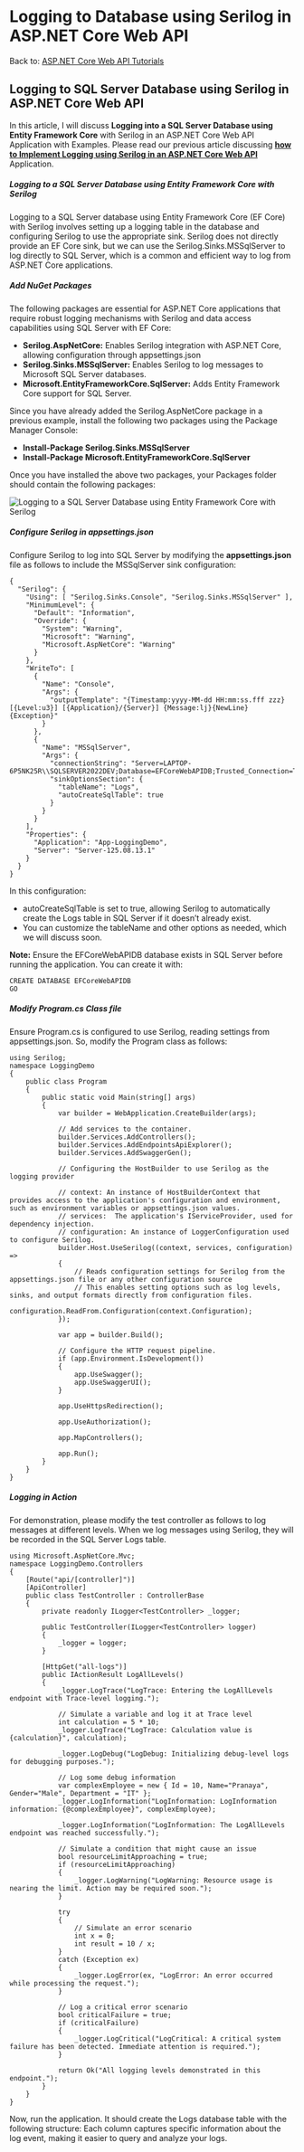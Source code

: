 # Logging to Database using Serilog in ASP.NET Core Web API

Back to: [ASP.NET Core Web API Tutorials](https://dotnettutorials.net/course/asp-net-core-web-api-tutorials/)

## **Logging to SQL Server Database using Serilog in ASP.NET Core Web API**

In this article, I will discuss **Logging into a SQL Server Database using Entity Framework Core** with Serilog in an ASP.NET Core Web API Application with Examples. Please read our previous article discussing [**how to Implement Logging using Serilog in an ASP.NET Core Web API**](https://dotnettutorials.net/lesson/logging-using-serilog-in-asp-net-core-web-api/) Application.

##### **Logging to a SQL Server Database using Entity Framework Core with Serilog**

Logging to a SQL Server database using Entity Framework Core (EF Core) with Serilog involves setting up a logging table in the database and configuring Serilog to use the appropriate sink. Serilog does not directly provide an EF Core sink, but we can use the Serilog.Sinks.MSSqlServer to log directly to SQL Server, which is a common and efficient way to log from ASP.NET Core applications.

##### **Add NuGet Packages**

The following packages are essential for ASP.NET Core applications that require robust logging mechanisms with Serilog and data access capabilities using SQL Server with EF Core:

- **Serilog.AspNetCore:** Enables Serilog integration with ASP.NET Core, allowing configuration through appsettings.json
- **Serilog.Sinks.MSSqlServer:** Enables Serilog to log messages to Microsoft SQL Server databases.
- **Microsoft.EntityFrameworkCore.SqlServer:** Adds Entity Framework Core support for SQL Server.

Since you have already added the Serilog.AspNetCore package in a previous example, install the following two packages using the Package Manager Console:

- **Install-Package Serilog.Sinks.MSSqlServer**
- **Install-Package Microsoft.EntityFrameworkCore.SqlServer**

Once you have installed the above two packages, your Packages folder should contain the following packages:

![Logging to a SQL Server Database using Entity Framework Core with Serilog](https://dotnettutorials.net/wp-content/uploads/2024/11/word-image-52306-1.png?ezimgfmt=ng%3Awebp%2Fngcb8%2Frs%3Adevice%2Frscb8-1 "Logging to a SQL Server Database using Entity Framework Core with Serilog")

##### **Configure Serilog in appsettings.json**

Configure Serilog to log into SQL Server by modifying the **appsettings.json** file as follows to include the MSSqlServer sink configuration:

```
{
  "Serilog": {
    "Using": [ "Serilog.Sinks.Console", "Serilog.Sinks.MSSqlServer" ],
    "MinimumLevel": {
      "Default": "Information",
      "Override": {
        "System": "Warning",
        "Microsoft": "Warning",
        "Microsoft.AspNetCore": "Warning"
      }
    },
    "WriteTo": [
      {
        "Name": "Console",
        "Args": {
          "outputTemplate": "{Timestamp:yyyy-MM-dd HH:mm:ss.fff zzz} [{Level:u3}] [{Application}/{Server}] {Message:lj}{NewLine}{Exception}"
        }
      },
      {
        "Name": "MSSqlServer",
        "Args": {
          "connectionString": "Server=LAPTOP-6P5NK25R\\SQLSERVER2022DEV;Database=EFCoreWebAPIDB;Trusted_Connection=True;TrustServerCertificate=True;MultipleActiveResultSets=true;",
          "sinkOptionsSection": {
            "tableName": "Logs",
            "autoCreateSqlTable": true
          }
        }
      }
    ],
    "Properties": {
      "Application": "App-LoggingDemo",
      "Server": "Server-125.08.13.1"
    }
  }
}
```

In this configuration:

- autoCreateSqlTable is set to true, allowing Serilog to automatically create the Logs table in SQL Server if it doesn’t already exist.
- You can customize the tableName and other options as needed, which we will discuss soon.

**Note:** Ensure the EFCoreWebAPIDB database exists in SQL Server before running the application. You can create it with:

```
CREATE DATABASE EFCoreWebAPIDB
GO
```

##### **Modify Program.cs Class file**

Ensure Program.cs is configured to use Serilog, reading settings from appsettings.json. So, modify the Program class as follows:

```
using Serilog;
namespace LoggingDemo
{
    public class Program
    {
        public static void Main(string[] args)
        {
            var builder = WebApplication.CreateBuilder(args);

            // Add services to the container.
            builder.Services.AddControllers();
            builder.Services.AddEndpointsApiExplorer();
            builder.Services.AddSwaggerGen();

            // Configuring the HostBuilder to use Serilog as the logging provider

            // context: An instance of HostBuilderContext that provides access to the application's configuration and environment, such as environment variables or appsettings.json values.
            // services:  The application's IServiceProvider, used for dependency injection.
            // configuration: An instance of LoggerConfiguration used to configure Serilog.
            builder.Host.UseSerilog((context, services, configuration) =>
            {
                // Reads configuration settings for Serilog from the appsettings.json file or any other configuration source
                // This enables setting options such as log levels, sinks, and output formats directly from configuration files.
                configuration.ReadFrom.Configuration(context.Configuration);
            });

            var app = builder.Build();

            // Configure the HTTP request pipeline.
            if (app.Environment.IsDevelopment())
            {
                app.UseSwagger();
                app.UseSwaggerUI();
            }

            app.UseHttpsRedirection();

            app.UseAuthorization();

            app.MapControllers();

            app.Run();
        }
    }
}
```

##### **Logging in Action**

For demonstration, please modify the test controller as follows to log messages at different levels. When we log messages using Serilog, they will be recorded in the SQL Server Logs table.

```
using Microsoft.AspNetCore.Mvc;
namespace LoggingDemo.Controllers
{
    [Route("api/[controller]")]
    [ApiController]
    public class TestController : ControllerBase
    {
        private readonly ILogger<TestController> _logger;

        public TestController(ILogger<TestController> logger)
        {
            _logger = logger;
        }

        [HttpGet("all-logs")]
        public IActionResult LogAllLevels()
        {
            _logger.LogTrace("LogTrace: Entering the LogAllLevels endpoint with Trace-level logging.");

            // Simulate a variable and log it at Trace level
            int calculation = 5 * 10;
            _logger.LogTrace("LogTrace: Calculation value is {calculation}", calculation);

            _logger.LogDebug("LogDebug: Initializing debug-level logs for debugging purposes.");

            // Log some debug information
            var complexEmployee = new { Id = 10, Name="Pranaya", Gender="Male", Department = "IT" };
            _logger.LogInformation("LogInformation: LogInformation information: {@complexEmployee}", complexEmployee);

            _logger.LogInformation("LogInformation: The LogAllLevels endpoint was reached successfully.");

            // Simulate a condition that might cause an issue
            bool resourceLimitApproaching = true;
            if (resourceLimitApproaching)
            {
                _logger.LogWarning("LogWarning: Resource usage is nearing the limit. Action may be required soon.");
            }

            try
            {
                // Simulate an error scenario
                int x = 0;
                int result = 10 / x;
            }
            catch (Exception ex)
            {
                _logger.LogError(ex, "LogError: An error occurred while processing the request.");
            }

            // Log a critical error scenario
            bool criticalFailure = true;
            if (criticalFailure)
            {
                _logger.LogCritical("LogCritical: A critical system failure has been detected. Immediate attention is required.");
            }

            return Ok("All logging levels demonstrated in this endpoint.");
        }
    }
}
```

Now, run the application. It should create the Logs database table with the following structure: Each column captures specific information about the log event, making it easier to query and analyze your logs.

![Logging to Database using Serilog in ASP.NET Core Web API](data:image/svg+xml,%3Csvg%20xmlns=%22http://www.w3.org/2000/svg%22%20width=%22418%22%20height=%22368%22%3E%3C/svg%3E "Logging to Database using Serilog in ASP.NET Core Web API")

Understanding what each column represents can help you effectively work with your logged data. Here is an overview of the default columns created by the Serilog.Sinks.MSSqlServer sink:

- **Id:** A unique identifier for each log entry. This is typically configured as an auto-incrementing integer.
- **Message:** The text of the log message. This column stores the rendered log message, which may include interpolated values.
- **MessageTemplate:** The template used to generate the log message. Serilog uses message templates to provide structured logging. The template contains placeholders filled in with values when the log message is rendered.
- **Level:** The level of the log event (e.g., Trace, Debug, Information, Warning, Error, Critical). This helps in filtering logs based on their severity.
- **TimeStamp:** The date and time at which the log event occurred.
- **Exception:** Any exception details associated with the log event. If an exception is logged, this column contains the output of the exception’s ToString() method, which includes the exception message, stack trace, and any inner exceptions.
- **Properties:** An XML object containing the properties associated with the log event.

##### **Verify Database Logging**

Now access the API Endpoint (**/api/Test/all-logs**), and check the Logs table in your SQL Server database. You should see the log entries there, as shown in the below image. Based on the Log Level setting, you will see the log messages:

![Logging to SQL Server Database using Serilog in ASP.NET Core Web API](data:image/svg+xml,%3Csvg%20xmlns=%22http://www.w3.org/2000/svg%22%20width=%221360%22%20height=%22158%22%3E%3C/svg%3E "Logging to SQL Server Database using Serilog in ASP.NET Core Web API")

##### **How to Customize the Serilog Autogenerated Logs Table in SQL Server**

Customize the auto-generated logs table in SQL Server when using Serilog with **Serilog.Sinks.MSSqlServer** sink involves specifying custom column options or even adding additional columns to capture specific log properties. This customization allows us to handle the logging better to suit our application’s needs.

To achieve column customization, please modify the **appsettings.json** file as follows. Here, we are removing the other sinks and only focusing on the SQL server sink:

```
{
  "Serilog": {
    "Using": ["Serilog.Sinks.MSSqlServer"],
    "MinimumLevel": {
      "Default": "Information",
      "Override": {
        "System": "Warning",
        "Microsoft": "Warning",
        "Microsoft.AspNetCore": "Warning"
      }
    },
    "WriteTo": [
      {
        "Name": "MSSqlServer",
        "Args": {
          "connectionString": "Server=LAPTOP-6P5NK25R\\SQLSERVER2022DEV;Database=EFCoreWebAPIDB;Trusted_Connection=True;TrustServerCertificate=True;MultipleActiveResultSets=true;",
          "sinkOptionsSection": {
            "tableName": "Logs",
            "autoCreateSqlTable": true
          },
          "columnOptionsSection": {
            "additionalColumns": [
              {
                "ColumnName": "UniqueId",
                "DataType": "nvarchar",
                "DataLength": 50
              },
              {
                "ColumnName": "ServerIP", //This name and Propertied must be same
                "DataType": "nvarchar",
                "DataLength": 50
              }
            ]
          }
        }
      }

    ],
    "Properties": {
      "Application": "App-LoggingDemo",
      "ServerIP": "125.08.13.1" //This name and table column name must be same
    }
  }
}
```

**Note:** When AutoCreateSqlTable is set to true, Serilog will attempt to create the Logs table upon startup. Suppose you’re adding custom columns after the table has already been created. In that case, you might need to add these columns manually to the database or drop and recreate the table if it’s safe to do so (e.g., in a development environment).

##### **Ensure Properties Are Logged**

We don’t need to do anything for logging the ServerIP, it will be stored automatically as the Property name and column names are same. To ensure the custom properties (UniqueId) are logged, we need to include them in our log events. This can be done using the ForContext method to add context to our logs or by including the property in our log message templates. In the code below, I show the use of both approaches.

```
using Microsoft.AspNetCore.Mvc;
using Serilog;
namespace LoggingDemo.Controllers
{
    [Route("api/[controller]")]
    [ApiController]
    public class TestController : ControllerBase
    {
        private readonly ILogger<TestController> _logger;

        public TestController(ILogger<TestController> logger)
        {
            _logger = logger;
        }

        [HttpGet("all-logs")]
        public IActionResult LogAllLevels()
        {
            string UniqueId = Guid.NewGuid().ToString();
            try
            {
                //First Approach to store UniqueId
                _logger.LogInformation("{UniqueId} This is an Information log, general info about app flow.", UniqueId);
                _logger.LogWarning("This is a Warning log, indicating a potential issue.{UniqueId}", UniqueId);
                _logger.LogCritical("This is a Critical log, indicating a serious failure in the application.");

                //Second Approach to store UniqueId
                Log.ForContext("UniqueId", UniqueId).Information("Processing Request Information");
                Log.ForContext("UniqueId", UniqueId).Warning("Processing Request Warning");

                //Simulating an error situation
                int x = 10, y = 0;
                int z = x / y;
            }
            catch (Exception ex)
            {
                //First approach to log error with UniqueId
                _logger.LogError(ex, "{UniqueId} This is an Error log, indicating a failure in the current operation.", UniqueId);

                //Second approach to log error with UniqueId
                Log.ForContext("UniqueId", UniqueId).Error("Processing Request Error");
            }

            //Not Logging the UniqueId, column will be empty
            return Ok("Check your logs to see the different logging levels in action!");
        }
    }
}
```

**Note:** Before running and testing the Table customization, first delete the Logs table, which is already created in the database. Once you delete the Logs database table, run the application, access the API Endpoint **(/api****/test/all-logs)**, and you should see the changes as expected.

![How to Customize the Serilog Autogenerated Logs Table in SQL Server](data:image/svg+xml,%3Csvg%20xmlns=%22http://www.w3.org/2000/svg%22%20width=%221352%22%20height=%22257%22%3E%3C/svg%3E "How to Customize the Serilog Autogenerated Logs Table in SQL Server")

##### **Structured Logging into the Database table:**

Let us understand how to implement Structured logging with Serilog into the SQL Server database. This approach makes logs more queryable and allows for more meaningful analysis of log data. Using the **Serilog.Sinks.MSSqlServer** sink, we can configure Serilog to log structured data into an SQL Server database.

##### **Configure Serilog in appsettings.json**

In the appsettings.json file, configure Serilog to use the MSSqlServer sink and specify the database connection string and the table name. Also, define the column options to store structured data, typically in a column that can hold JSON-formatted data.

```
{
  "Serilog": {
    "Using": ["Serilog.Sinks.MSSqlServer"],
    "MinimumLevel": {
      "Default": "Information",
      "Override": {
        "System": "Warning",
        "Microsoft": "Warning",
        "Microsoft.AspNetCore": "Warning"
      }
    },
    "WriteTo": [
      {
        "Name": "MSSqlServer",
        "Args": {
          "connectionString": "Server=LAPTOP-6P5NK25R\\SQLSERVER2022DEV;Database=EFCoreWebAPIDB;Trusted_Connection=True;TrustServerCertificate=True;MultipleActiveResultSets=true;",
          "sinkOptionsSection": {
            "tableName": "Logs",
            "autoCreateSqlTable": true
          },
          "columnOptionsSection": {
            "addStandardColumns": [ "LogEvent" ],
            "removeStandardColumns": [ "Properties" ],
            "additionalColumns": [
              {
                "ColumnName": "UniqueId",
                "DataType": "nvarchar",
                "DataLength": 50
              },
              {
                "ColumnName": "ServerIP", //This name and Propertied must be same
                "DataType": "nvarchar",
                "DataLength": 50
              }
            ]
          }
        }
      }
    ],
    "Properties": {
      "Application": "App-LoggingDemo",
      "ServerIP": "125.08.13.1" //This name and table column name must be same
    }
  }
}
```

##### **In this configuration:**

- The LogEvent column is added to store the complete log event data. It will store the complete data in JSON format. You can use either the Properties column or the LogEvent standard column. But you cannot use both columns.
- The original Properties column (typically used for structured data) is removed and redefined to ensure it can store large JSON data (nvarchar(max)).
- The UniqueId column stores a Request’s unique ID, which we can use to fetch a single request’s logs.
- The ServerIP column stores the server IP address where the log is generated. This is useful in a load-balancing environment.

##### **Logging Structured Data**

We will use the following Book model class, which we have already created in our previous article. If you have not created yet, please create the following Book model class within the Models folder:

```
namespace LoggingDemo.Models
{
    public class Book
    {
        public int Id { get; set; }
        public string Title { get; set; }
        public string Author { get; set; }
        public int YearPublished { get; set; }
    }
}
```

Next, modify the **Books Controller** as follows:

```
using LoggingDemo.Models;
using Microsoft.AspNetCore.Mvc;
using Serilog;

namespace LoggingDemo.Controllers
{
    [Route("api/[controller]")]
    [ApiController]
    public class BooksController : ControllerBase
    {
        private static List<Book> Books = new List<Book>()
        {
            new Book(){Id = 1001, Title = "ASP.NET Core", Author = "Pranaya", YearPublished = 2019},
            new Book(){Id = 1001, Title = "SQL Server", Author = "Pranaya", YearPublished = 2022}
        };
        private readonly ILogger<BooksController> _logger;

        public BooksController(ILogger<BooksController> logger)
        {
            _logger = logger;
        }

        [HttpPost]
        public IActionResult AddBook([FromBody] Book book)
        {
            Books.Add(book);

            string UniqueId = Guid.NewGuid().ToString();

            //Structured Logging, i.e., JSON Format
            _logger.LogInformation("{UniqueId}, Added a new book {@Book}", UniqueId, book);

            //Another Approach
            Log.ForContext("UniqueId", UniqueId).Information("Added a new book {@Book}", book);

            return Ok();
        }

        [HttpGet]
        public IActionResult GetBooks()
        {
            string UniqueId = Guid.NewGuid().ToString();

            //Structured Logging, i.e., JSON Format
            _logger.LogInformation("Retrieved all books. Books: {@Books}", Books);

            //Another Approach
            Log.ForContext("UniqueId", UniqueId).Information("Retrieved all books. Books: {@Books}", Books);

            return Ok(Books);
        }
    }
}
```

**Note:** Before running and testing the table with structured data, first delete the logs table, which has already been created in the database. Once you delete the Logs database table, then run the application and make a POST request to **/api/books** endpoint with the following JSON body:

```
{
    "id": 1003,
    "title": "C#.NET",
    "author": "Pranaya",
    "yearPublished": 2023
}
```

Now, you can verify the database table and see the logs as expected.

##### **Implementing Asynchronous Logging to SQL Server Using Serilog in ASP.NET Core**

Asynchronous logging is crucial for applications that require high performance and scalability. When logging to slower sinks like SQL Server databases, synchronous logging can become a bottleneck, as it blocks the executing thread until the logging operation completes. This can degrade the application’s responsiveness, especially under heavy load.

To overcome this problem, we need to implement asynchronous logging using Serilog’s asynchronous wrapper. This ensures that logging operations do not block the main execution flow, improving application responsiveness and performance.

Asynchronous logging offloads the I/O operation to a background thread, allowing the main thread to continue executing without waiting for the logging operation to complete. Let’s proceed to understand how to implement asynchronous logging to a SQL Server database using Serilog.

##### **Steps to Implement Asynchronous Logging to SQL Server:**

Please install the following package if you have not yet installed. We have already installed this package in our previous article.

- **Install-Package Serilog.Sinks.Async**

##### **Configure Serilog in appsettings.json**

Update the appsettings.json file as follows to set up Serilog with the MSSqlServer sink wrapped in an asynchronous sink. This setup logs messages asynchronously to the SQL Server database, improving application performance by offloading logging to a background task. In the below configuration WriteTo.Async wraps the MSSqlServer sink with asynchronous logging.

```
{
  "Serilog": {
    "Using": [ "Serilog.Sinks.MSSqlServer" ],
    "MinimumLevel": {
      "Default": "Information",
      "Override": {
        "System": "Warning",
        "Microsoft": "Warning",
        "Microsoft.AspNetCore": "Warning"
      }
    },
    "WriteTo": [
      {
        "Name": "Async",
        "Args": {
          "configure": [
            {
              "Name": "MSSqlServer",
              "Args": {
                "connectionString": "Server=LAPTOP-6P5NK25R\\SQLSERVER2022DEV;Database=EFCoreWebAPIDB;Trusted_Connection=True;TrustServerCertificate=True;MultipleActiveResultSets=true;",
                "sinkOptionsSection": {
                  "tableName": "Logs",
                  "autoCreateSqlTable": true
                },
                "columnOptionsSection": {
                  "addStandardColumns": [ "LogEvent" ],
                  "removeStandardColumns": [ "Properties" ],
                  "additionalColumns": [
                    {
                      "ColumnName": "UniqueId",
                      "DataType": "nvarchar",
                      "DataLength": 50
                    },
                    {
                      "ColumnName": "ServerIP", //This name and Propertied must be same
                      "DataType": "nvarchar",
                      "DataLength": 50
                    }
                  ]
                }
              }
            }
          ]
        }
      }
    ],
    "Properties": {
      "ServerIP": "125.08.13.1" //This name and table column name must be same
    }
  }
}
```

##### **Verify Asynchronous Logging**

- Run the application.
- Make a request to **api/test/all-logs** to trigger logging.
- Check the Logs table in SQL Server to verify that log messages are recorded asynchronously.

##### **How Do We Remove the Older logging records from the Database using Serilog in ASP.NET Core Web API?**

Serilog itself does not manage the deletion of old log entries. You will need to implement this either via a recurring job in your application, a SQL Agent Job, or other database schedulers.

##### **Option 1: Using a SQL Agent Job**

Create an SQL Server Agent Job that runs a SQL command periodically to delete old records. The following is an example SQL command that deletes records older than 30 days. Schedule this job to run daily or as needed.

**DELETE FROM Logs WHERE TimeStamp < DATEADD(day, -30, GETDATE());**

Please read the following article to understand how to create and schedule a Job in SQL Server.

[**https://dotnettutorials.net/lesson/how-to-schedule-job-in-sql-server/**](https://dotnettutorials.net/lesson/how-to-schedule-job-in-sql-server/)

##### **Option 2: Using a Background Service in ASP.NET Core**

You can create a background service in your ASP.NET Core application that periodically deletes old logs.

##### **Create a Background Service**

First, you need to create a class acting as your background service. This class should implement the **IHostedService** interface or inherit from the **BackgroundService** class, an abstract class designed to simplify the development of long-running background tasks.

- In your .NET Core project, add a new class, say LogCleanupService.
- Inherit from BackgroundService.

Create a class file named **LogCleanupService.cs** and copy and paste the following code. Remember to add proper logging and error handling to your service to ensure its reliability and maintainability.

```
using Microsoft.Data.SqlClient;

namespace LoggingDemo.Models
{
    public class LogCleanupService : BackgroundService
    {
        private readonly IConfiguration _configuration;
        private readonly ILogger<LogCleanupService> _logger;

        public LogCleanupService(IConfiguration configuration, ILogger<LogCleanupService> logger)
        {
            _configuration = configuration;
            _logger = logger;
        }

        protected override async Task ExecuteAsync(CancellationToken stoppingToken)
        {
            _logger.LogInformation("LogCleanupService is starting.");

            while (!stoppingToken.IsCancellationRequested)
            {
                _logger.LogInformation("LogCleanupService is working.");
                DeleteOldLogs();
                await Task.Delay(TimeSpan.FromHours(24), stoppingToken);
            }
        }

        private void DeleteOldLogs()
        {
            try
            {
                using (var connection = new SqlConnection(_configuration.GetConnectionString("EFCoreDBConnection")))
                {
                    var command = new SqlCommand("DELETE FROM Logs WHERE TimeStamp < DATEADD(day, -30, GETDATE())", connection);
                    connection.Open();
                    int affectedRows = command.ExecuteNonQuery();
                    _logger.LogInformation($"{affectedRows} log entries deleted.");
                }

                _logger.LogInformation("Logs cleaned up successfully.");
            }
            catch (Exception ex)
            {
                _logger.LogError(ex, "Error Cleaning Logs.");
            }
        }
    }
}
```

##### **Modifying the AppSettings.json file:**

Next, modify the appsettings.json file as follows. Here, we are adding the connection strings used by the Background service to communicate with the database using ADO.NET Core.

```
{
  "ConnectionStrings": {
    "EFCoreDBConnection": "Server=LAPTOP-6P5NK25R\\SQLSERVER2022DEV;Database=EFCoreWebAPIDB;Trusted_Connection=True;TrustServerCertificate=True;MultipleActiveResultSets=true;"
  },
  "Serilog": {
    "Using": [ "Serilog.Sinks.MSSqlServer" ],
    "MinimumLevel": {
      "Default": "Information",
      "Override": {
        "System": "Warning",
        "Microsoft": "Warning",
        "Microsoft.AspNetCore": "Warning"
      }
    },
    "WriteTo": [
      {
        "Name": "Async",
        "Args": {
          "configure": [
            {
              "Name": "MSSqlServer",
              "Args": {
                "connectionString": "Server=LAPTOP-6P5NK25R\\SQLSERVER2022DEV;Database=EFCoreWebAPIDB;Trusted_Connection=True;TrustServerCertificate=True;MultipleActiveResultSets=true;",
                "sinkOptionsSection": {
                  "tableName": "Logs",
                  "autoCreateSqlTable": true
                },
                "columnOptionsSection": {
                  "addStandardColumns": [ "LogEvent" ],
                  "removeStandardColumns": [ "Properties" ],
                  "additionalColumns": [
                    {
                      "ColumnName": "UniqueId",
                      "DataType": "nvarchar",
                      "DataLength": 50
                    },
                    {
                      "ColumnName": "ServerIP", //This name and Propertied must be same
                      "DataType": "nvarchar",
                      "DataLength": 50
                    }
                  ]
                }
              }
            }
          ]
        }
      }
    ],
    "Properties": {
      "ServerIP": "125.08.13.1" //This name and table column name must be same
    }
  }
}
```

##### **Registering the Background Service**

To make ASP.NET Core aware of your background service and start it with the application. Please add the following to the Program.cs class file.

```
using LoggingDemo.Models;
using Serilog;
namespace LoggingDemo
{
    public class Program
    {
        public static void Main(string[] args)
        {
            var builder = WebApplication.CreateBuilder(args);

            //Registering the Background service
            builder.Services.AddHostedService<LogCleanupService>();

            // Add services to the container.
            builder.Services.AddControllers();
            builder.Services.AddEndpointsApiExplorer();
            builder.Services.AddSwaggerGen();

            // Configuring the HostBuilder to use Serilog as the logging provider
            builder.Host.UseSerilog((context, services, configuration) =>
            {
                configuration.ReadFrom.Configuration(context.Configuration);
            });

            var app = builder.Build();

            // Configure the HTTP request pipeline.
            if (app.Environment.IsDevelopment())
            {
                app.UseSwagger();
                app.UseSwaggerUI();
            }

            app.UseHttpsRedirection();

            app.UseAuthorization();

            app.MapControllers();

            app.Run();
        }
    }
}
```

##### **Running Your Application**

With everything set up, when you start your ASP.NET Core application, the LogCleanupService will automatically start running. It will execute its tasks (deleting logs older than 30 days) every 24 hours.

In the next article, I will discuss [**how to implement logging using nLog in the ASP.NET Core Web API Application**](https://dotnettutorials.net/lesson/logging-using-nlog-in-asp-net-core-web-api/), along with examples. In this article, I explain how to log into an SQL Server Database using Entity Framework Core with Serilog in an ASP.NET Core Web API Application with examples. I hope you enjoy this article, Logging to a SQL Server Database using Entity Framework Core with Serilog in ASP.NET Core Web API.

[![dotnettutorials 1280x720](data:image/svg+xml,%3Csvg%20xmlns=%22http://www.w3.org/2000/svg%22%20width=%221280%22%20height=%22720%22%3E%3C/svg%3E)](https://dotnettutorials.net/pranaya-rout/)

[Dot Net Tutorials](https://dotnettutorials.net/pranaya-rout/)

**About the Author: Pranaya Rout**

Pranaya Rout has published more than 3,000 articles in his 11-year career. Pranaya Rout has very good experience with Microsoft Technologies, Including C#, VB, ASP.NET MVC, ASP.NET Web API, EF, EF Core, ADO.NET, LINQ, SQL Server, MYSQL, Oracle, ASP.NET Core, Cloud Computing, Microservices, Design Patterns and still learning new technologies.

https://www.facebook.com/tutorialsdotnet/http://www.linkedin.com/in/pranaya-routhttps://twitter.com/RoutPranayahttps://www.youtube.com/@DotNetTutorialshttps://wa.me/917021801173https://t.me/dotnettutorials

[Previous Lesson
How to Implement Serilog in ASP.NET Core Web API
Lesson 3 within section Logging - ASP.NET Core Web API.](https://dotnettutorials.net/lesson/logging-using-serilog-in-asp-net-core-web-api/)

[Next Lesson
How to Implement Logging using nLog in ASP.NET Core Web API
Lesson 5 within section Logging - ASP.NET Core Web API.](https://dotnettutorials.net/lesson/logging-using-nlog-in-asp-net-core-web-api/)

### Leave a Reply [Cancel reply](/lesson/logging-to-database-using-serilog-in-asp-net-core-web-api/#respond)

Your email address will not be published. Required fields are marked \*

Comment \* 

Name\*

Email\*

Website

---